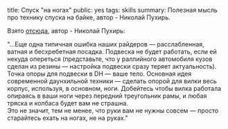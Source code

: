 title: Спуск "на ногах"
public: yes
tags: skills
summary: Полезная мысль про технику спуска на байке, автор - Николай Пухирь.

Взято [отсюда](http://twentysix.ru/blog/RaceStar/107491.html), автор - Николай
Пухирь:

"...Еще одна типичная ошибка наших райдеров — расслабленная, ватная и
бесхребетная посадка. Подвеска не будет работать, если ей некуда опереться
(представьте, что у раллийного автомобиля кузов сделан из резины — настройка
подвески сразу теряет актуальность). Точка опоры для подвески в DH — ваше тело.
Основная идея современной даунхильной техники — сделать опорой для вилки весь корпус,
используя, в основном, ноги. Добейтесь чтобы вилка работала опираясь в ваши ноги
через передний треугольник рамы, и любая тряска и колбаса будет вам не страшна.  
Это не значит, тем не менее, что руки вам не нужны совсем — просто старайтесь ехать на ногах, не на руках."
